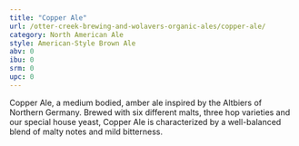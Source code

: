 ```yaml
---
title: "Copper Ale"
url: /otter-creek-brewing-and-wolavers-organic-ales/copper-ale/
category: North American Ale
style: American-Style Brown Ale
abv: 0
ibu: 0
srm: 0
upc: 0
---
```

Copper Ale, a medium bodied, amber ale inspired by the Altbiers of Northern Germany. Brewed with six different malts, three hop varieties and our special house yeast, Copper Ale is characterized by a well-balanced blend of malty notes and mild bitterness.
